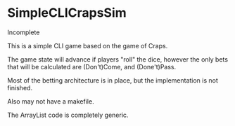 # SimpleCLICrapsSim
Incomplete

This is a simple CLI game based on the game of Craps.

The game state will advance if players "roll" the dice, however the only bets that will be calculated are (Don't)Come, and (Done't)Pass.

Most of the betting architecture is in place, but the implementation is not finished.

Also may not have a makefile.

The ArrayList code is completely generic.
